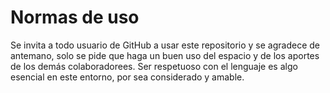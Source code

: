 # Normas de uso
Se invita a todo usuario de GitHub a usar este repositorio y se agradece de antemano, solo se pide que haga un buen uso del espacio y de los aportes de los demás colaboradorees.
Ser respetuoso con el lenguaje es algo esencial en este entorno, por sea considerado y amable.

